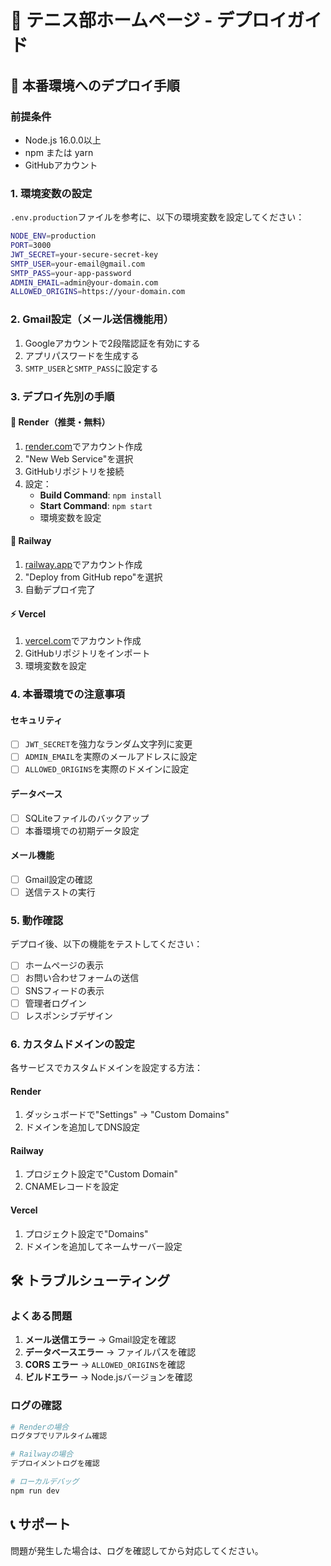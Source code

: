 # 🎾 テニス部ホームページ - デプロイガイド

## 🚀 本番環境へのデプロイ手順

### 前提条件
- Node.js 16.0.0以上
- npm または yarn
- GitHubアカウント

### 1. 環境変数の設定
`.env.production`ファイルを参考に、以下の環境変数を設定してください：

```bash
NODE_ENV=production
PORT=3000
JWT_SECRET=your-secure-secret-key
SMTP_USER=your-email@gmail.com
SMTP_PASS=your-app-password
ADMIN_EMAIL=admin@your-domain.com
ALLOWED_ORIGINS=https://your-domain.com
```

### 2. Gmail設定（メール送信機能用）
1. Googleアカウントで2段階認証を有効にする
2. アプリパスワードを生成する
3. `SMTP_USER`と`SMTP_PASS`に設定する

### 3. デプロイ先別の手順

#### 🌟 Render（推奨・無料）
1. [render.com](https://render.com)でアカウント作成
2. "New Web Service"を選択
3. GitHubリポジトリを接続
4. 設定：
   - **Build Command**: `npm install`
   - **Start Command**: `npm start`
   - 環境変数を設定

#### 🚄 Railway
1. [railway.app](https://railway.app)でアカウント作成
2. "Deploy from GitHub repo"を選択
3. 自動デプロイ完了

#### ⚡ Vercel
1. [vercel.com](https://vercel.com)でアカウント作成
2. GitHubリポジトリをインポート
3. 環境変数を設定

### 4. 本番環境での注意事項

#### セキュリティ
- [ ] `JWT_SECRET`を強力なランダム文字列に変更
- [ ] `ADMIN_EMAIL`を実際のメールアドレスに設定
- [ ] `ALLOWED_ORIGINS`を実際のドメインに設定

#### データベース
- [ ] SQLiteファイルのバックアップ
- [ ] 本番環境での初期データ設定

#### メール機能
- [ ] Gmail設定の確認
- [ ] 送信テストの実行

### 5. 動作確認
デプロイ後、以下の機能をテストしてください：

- [ ] ホームページの表示
- [ ] お問い合わせフォームの送信
- [ ] SNSフィードの表示
- [ ] 管理者ログイン
- [ ] レスポンシブデザイン

### 6. カスタムドメインの設定
各サービスでカスタムドメインを設定する方法：

#### Render
1. ダッシュボードで"Settings" → "Custom Domains"
2. ドメインを追加してDNS設定

#### Railway
1. プロジェクト設定で"Custom Domain"
2. CNAMEレコードを設定

#### Vercel
1. プロジェクト設定で"Domains"
2. ドメインを追加してネームサーバー設定

## 🛠️ トラブルシューティング

### よくある問題
1. **メール送信エラー** → Gmail設定を確認
2. **データベースエラー** → ファイルパスを確認
3. **CORS エラー** → `ALLOWED_ORIGINS`を確認
4. **ビルドエラー** → Node.jsバージョンを確認

### ログの確認
```bash
# Renderの場合
ログタブでリアルタイム確認

# Railwayの場合  
デプロイメントログを確認

# ローカルデバッグ
npm run dev
```

## 📞 サポート
問題が発生した場合は、ログを確認してから対応してください。
